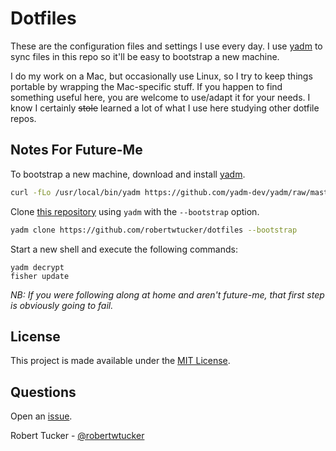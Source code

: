 # Dotfiles

These are the configuration files and settings I use every day. I use [yadm](https://yadm.io)
to sync files in this repo so it'll be easy to bootstrap a new machine.

I do my work on a Mac, but occasionally use Linux, so I try to keep things
portable by wrapping the Mac-specific stuff. If you happen to find something
useful here, you are welcome to use/adapt it for your needs. I know I certainly
~~stole~~ learned a lot of what I use here studying other dotfile repos.

## Notes For Future-Me

To bootstrap a new machine, download and install [yadm](https://github.com/yadm-dev/yadm).

```bash
curl -fLo /usr/local/bin/yadm https://github.com/yadm-dev/yadm/raw/master/yadm && chmod a+x /usr/local/bin/yadm
```

Clone [this repository](https://github.com/robertwtucker/dotfiles) using `yadm`
with the `--bootstrap` option.

```bash
yadm clone https://github.com/robertwtucker/dotfiles --bootstrap
```

Start a new shell and execute the following commands:

```fish
yadm decrypt
fisher update
```

_NB: If you were following along at home and aren't future-me, that first step is
obviously going to fail._

## License

This project is made available under the [MIT License](LICENSE).

## Questions

Open an [issue](https://github.com/robertwtucker/dotfiles/issues).

Robert Tucker - [@robertwtucker](https://x.com/robertwtucker)
